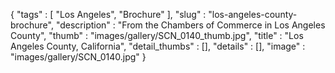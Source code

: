 {
  "tags" : [
              "Los Angeles",
              "Brochure"
            ],
  "slug" : "los-angeles-county-brochure",
  "description" : "From the Chambers of Commerce in Los Angeles County",
  "thumb" : "images/gallery/SCN_0140_thumb.jpg",
  "title" : "Los Angeles County, California",
  "detail_thumbs" : [],
  "details" : [],
  "image" : "images/gallery/SCN_0140.jpg"
}
